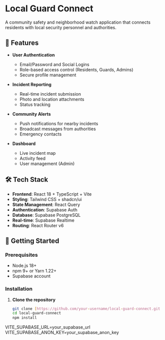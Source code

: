 # Local Guard Connect

A community safety and neighborhood watch application that connects residents with local security personnel and authorities.

## 🚀 Features

- **User Authentication**
  - Email/Password and Social Logins
  - Role-based access control (Residents, Guards, Admins)
  - Secure profile management

- **Incident Reporting**
  - Real-time incident submission
  - Photo and location attachments
  - Status tracking

- **Community Alerts**
  - Push notifications for nearby incidents
  - Broadcast messages from authorities
  - Emergency contacts

- **Dashboard**
  - Live incident map
  - Activity feed
  - User management (Admin)

## 🛠️ Tech Stack

- **Frontend**: React 18 + TypeScript + Vite
- **Styling**: Tailwind CSS + shadcn/ui
- **State Management**: React Query
- **Authentication**: Supabase Auth
- **Database**: Supabase PostgreSQL
- **Real-time**: Supabase Realtime
- **Routing**: React Router v6

## 🚀 Getting Started

### Prerequisites

- Node.js 18+
- npm 9+ or Yarn 1.22+
- Supabase account

### Installation

1. **Clone the repository**
   ```bash
   git clone [https://github.com/your-username/local-guard-connect.git](https://github.com/your-username/local-guard-connect.git)
   cd local-guard-connect
   npm install
VITE_SUPABASE_URL=your_supabase_url
VITE_SUPABASE_ANON_KEY=your_supabase_anon_key